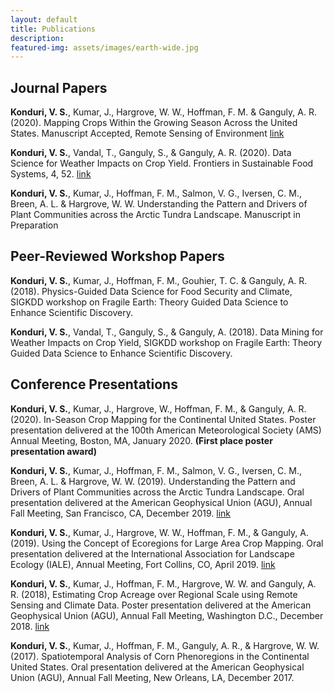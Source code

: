```yaml
---
layout: default
title: Publications 
description: 
featured-img: assets/images/earth-wide.jpg
---
```


## Journal Papers

**Konduri, V. S.**, Kumar, J., Hargrove, W. W., Hoffman, F. M. & Ganguly, A. R. (2020). Mapping Crops Within the Growing Season Across the United States. Manuscript Accepted, Remote Sensing of Environment [link](https://doi.org/10.1016/j.rse.2020.112048) 

**Konduri, V. S.**, Vandal, T., Ganguly, S., & Ganguly, A. R. (2020). Data Science for Weather Impacts on Crop Yield. Frontiers in Sustainable Food Systems, 4, 52. [link](https://www.frontiersin.org/articles/10.3389/fsufs.2020.00052/full)

**Konduri, V. S.**, Kumar, J., Hoffman, F. M., Salmon, V. G., Iversen, C. M., Breen, A. L. & Hargrove, W. W. Understanding the Pattern and Drivers of Plant Communities across the Arctic Tundra Landscape. Manuscript in Preparation 

## Peer-Reviewed Workshop Papers

**Konduri, V. S.**, Kumar, J., Hoffman, F. M., Gouhier, T. C. & Ganguly, A. R. (2018). Physics-Guided Data Science for Food Security and Climate, SIGKDD workshop on Fragile Earth: Theory Guided Data Science to Enhance Scientific Discovery. 

**Konduri, V. S.**, Vandal, T., Ganguly, S., & Ganguly, A. (2018). Data Mining for Weather Impacts on Crop Yield, SIGKDD workshop on Fragile Earth: Theory Guided Data Science to Enhance Scientific Discovery. 

## Conference Presentations

**Konduri, V. S.**, Kumar, J., Hargrove, W., Hoffman, F. M., & Ganguly, A. R. (2020). In-Season Crop Mapping for the Continental United States. Poster presentation delivered at the 100th American Meteorological Society (AMS) Annual Meeting, Boston, MA, January 2020. **(First place poster presentation award)**

**Konduri, V. S.**, Kumar, J., Hoffman, F. M., Salmon, V. G., Iversen, C. M., Breen, A. L. & Hargrove, W. W. (2019). Understanding the Pattern and Drivers of Plant Communities across the Arctic Tundra Landscape. Oral presentation delivered at the American Geophysical Union (AGU), Annual Fall Meeting, San Francisco, CA, December 2019. [link](./slides/AGU_Presentation_2019.pdf)

**Konduri, V. S.**, Kumar, J., Hargrove, W. W., Hoffman, F. M., & Ganguly, A. (2019). Using the Concept of Ecoregions for Large Area Crop Mapping. Oral presentation delivered at the International Association for Landscape Ecology (IALE), Annual Meeting, Fort Collins, CO, April 2019. [link](https://www.climatemodeling.org/~forrest/presentations/Konduri_US-IALE_20190408.pdf) 

**Konduri, V. S.**, Kumar, J., Hoffman, F. M., Hargrove, W. W. and Ganguly, A. R. (2018), Estimating Crop Acreage over Regional Scale using Remote Sensing and Climate Data. Poster presentation delivered at the American Geophysical Union (AGU), Annual Fall Meeting, Washington D.C., December 2018. [link](https://www.geobabble.org/~hnw/Shashank_AGU_poster_2018.pdf) 

**Konduri, V. S.**, Kumar, J., Hoffman, F. M., Ganguly, A. R., & Hargrove, W. W. (2017). Spatiotemporal Analysis of Corn Phenoregions in the Continental United States. Oral presentation delivered at the American Geophysical Union (AGU), Annual Fall Meeting, New Orleans, LA, December 2017.

